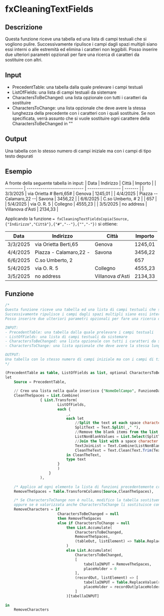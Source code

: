 # fxCleaningTextFields


## Descrizione
Questa funzione riceve una tabella ed una lista di campi testuali che si vogliono pulire.
Successivamente ripulisce i campi dagli spazi multipli siano essi interni o alle estremità ed elimina i caratteri non leggibili.
Posso inserire due ulteriori parametri opzionali per fare una ricerca di caratteri da sostituire con altri.


## Input
- PrecedentTable: una tabella dalla quale prelevare i campi testuali
- ListOfFields: una lista di campi testuali da sistemare
- CharactersToBeChanged: una lista opzionale con tutti i caratteri da sostituire
- CharactersToChange: una lista opzionale che deve avere la stessa lunghezza della precedente con i caratteri con i quali sostituire. Se non specificata, verrà assunto che si vuole sostituire ogni carattere della CharactersToBeChanged in ""

## Output
Una tabella con lo stesso numero di campi iniziale ma con i campi di tipo testo depurati

## Esempio

A fronte della seguente tabella in input:
| Data	    | Indirizzo	                    | Città	            | Importo |
| --------- | ----------------------------- | ----------------- | ------- |
| 3/3/2025	| via     Orietta  # Berti,65#	| Genova	        | 1245,01 |
| 4/4/2025	|     Piazza -- Calamaro,22   --|	Savona	        | 3456,22 |
| 6/6/2025	|   C.so    Umberto, #  2	 	|                   | 657     |
| 5/4/2025	| via O. R. 5	                | Collegno      	| 4555,23 |
| 3/5/2025	| no address	                | Villanova d'Asti 	| 2134,33 |

Applicando la funzione `= fxCleaningTextFieldsCopia(Source,{"Indirizzo","Città"},{"#","--"},{"","-"})` si ottiene:

| Data	    | Indirizzo	                    | Città	            | Importo |
| --------- | ----------------------------- | ----------------- | ------- |
| 3/3/2025	| via Orietta  Berti,65	        | Genova	        | 1245,01 |
| 4/4/2025	| Piazza - Calamaro,22 -	    | Savona	        | 3456,22 |
| 6/6/2025	| C.so Umberto,  2		        |                   | 657     |
| 5/4/2025	| via O. R. 5	                | Collegno	        |4555,23  |
| 3/5/2025	| no address	                | Villanova d'Asti  | 2134,33 |


## Funzione

```sql
/* 
Questa funzione riceve una tabella ed una lista di campi testuali che si vogliono pulire.
Successivamente ripulisce i campi dagli spazi multipli siano essi interni o alle estremità ed elimina i caratteri non leggibili.
Posso inserire due ulteriori parametri opzionali per fare una ricerca di caratteri da sostituire con altri.

INPUT:
- PrecedentTable: una tabella dalla quale prelevare i campi testuali
- ListOfFields: una lista di campi testuali da sistemare
- CharactersToBeChanged: una lista opzionale con tutti i caratteri da sostituire
- CharactersToChange: una lista opzionale che deve avere la stessa lunghezza della precedente con i caratteri con i quali sostituire. Se non specificata, verrà assunto che si vuole sostituire ogni carattere della CharactersToBeChanged in ""

OUTPUT:
Una tabella con lo stesso numero di campi iniziale ma con i campi di tipo testo depurati
*/

(PrecedentTable as table, ListOfFields as list, optional CharactersToBeChanged as list, optional CharactersToChange as list) =>
let
    Source = PrecedentTable,
    
    // Creo una lista nella quale inserisco {"NomeDelCampo", FunzioneDaApplicare}
    CleanTheSpaces = List.Combine(
                { List.Transform(
                        ListOfFields,
                        each { 
                            _,
                            each let   
                                //Split the text at each space character
                                SplitText = Text.Split(_," "),
                                //Remove the blank items from the list
                                ListNonBlankValues = List.Select(SplitText,each _<> ""),
                                //Join the list with a space character between each item
                                TextJoinList = Text.Combine(ListNonBlankValues," "),
                                CleanTheText = Text.Clean(Text.Trim(TextJoinList))
                            in CleanTheText,
                            type text
                        }
                        )
                    }
                ),
    
    /* Applico ad ogni elemento la lista di funzioni precedentemente create */
    RemoveTheSpaces = Table.TransformColumns(Source,CleanTheSpaces),

    /* Se CharactersToChange non è nulla, modifico la tabella sostituendo i caratteri non graditi o con una stringa vuota,
    oppure se è valorizzata anche CharactersToChange li sostituisce con i caratteri presenti in quest'ultima */
    RemoveCharacters = if 
                        CharactersToBeChanged = null 
                        then RemoveTheSpaces
                        else if CharactersToChange = null 
                            then List.Accumulate(
                                CharactersToBeChanged,
                                RemoveTheSpaces,
                                (tableOut, listElement) => Table.ReplaceValue(tableOut,listElement,"",Replacer.ReplaceText,ListOfFields)
                            )
                            else List.Accumulate(
                                CharactersToBeChanged,
                                [
                                    tabellaINPUT = RemoveTheSpaces,
                                    placeHolder = 0
                                ],
                                (recordOut, listElement) => [
                                    tabellaINPUT = Table.ReplaceValue(recordOut[tabellaINPUT],listElement,CharactersToChange{recordOut[placeHolder]},Replacer.ReplaceText,ListOfFields),
                                    placeHolder = recordOut[placeHolder]+1
                                ]
                            )[tabellaINPUT]
  
in
    RemoveCharacters
```
